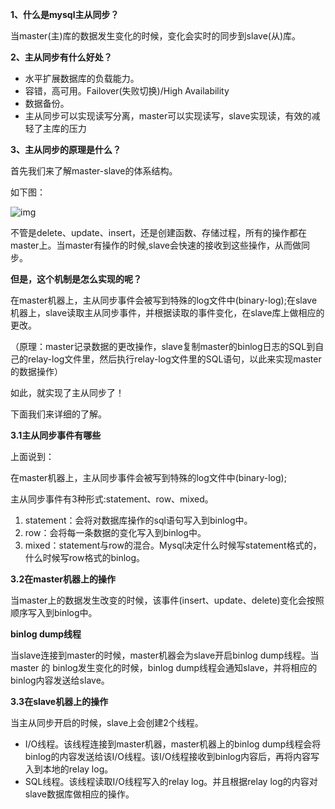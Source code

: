 **1、什么是mysql主从同步？**

当master(主)库的数据发生变化的时候，变化会实时的同步到slave(从)库。



**2、主从同步有什么好处？**

- 水平扩展数据库的负载能力。
- 容错，高可用。Failover(失败切换)/High Availability
- 数据备份。
- 主从同步可以实现读写分离，master可以实现读写，slave实现读，有效的减轻了主库的压力



**3、主从同步的原理是什么？**

首先我们来了解master-slave的体系结构。

如下图：





![img](http://files.jb51.net/file_images/article/201703/2017031315163835.png)

不管是delete、update、insert，还是创建函数、存储过程，所有的操作都在master上。当master有操作的时候,slave会快速的接收到这些操作，从而做同步。

**但是，这个机制是怎么实现的呢？**

在master机器上，主从同步事件会被写到特殊的log文件中(binary-log);在slave机器上，slave读取主从同步事件，并根据读取的事件变化，在slave库上做相应的更改。

（原理：master记录数据的更改操作，slave复制master的binlog日志的SQL到自己的relay-log文件里，然后执行relay-log文件里的SQL语句，以此来实现master的数据操作）

如此，就实现了主从同步了！

下面我们来详细的了解。



**3.1主从同步事件有哪些**

上面说到：

在master机器上，主从同步事件会被写到特殊的log文件中(binary-log);

主从同步事件有3种形式:statement、row、mixed。

1. statement：会将对数据库操作的sql语句写入到binlog中。
2. row：会将每一条数据的变化写入到binlog中。
3. mixed：statement与row的混合。Mysql决定什么时候写statement格式的，什么时候写row格式的binlog。

**3.2在master机器上的操作**

当master上的数据发生改变的时候，该事件(insert、update、delete)变化会按照顺序写入到binlog中。

**binlog dump线程**

当slave连接到master的时候，master机器会为slave开启binlog dump线程。当master 的 binlog发生变化的时候，binlog dump线程会通知slave，并将相应的binlog内容发送给slave。



**3.3在slave机器上的操作**

当主从同步开启的时候，slave上会创建2个线程。

- I/O线程。该线程连接到master机器，master机器上的binlog dump线程会将binlog的内容发送给该I/O线程。该I/O线程接收到binlog内容后，再将内容写入到本地的relay log。
- SQL线程。该线程读取I/O线程写入的relay log。并且根据relay log的内容对slave数据库做相应的操作。